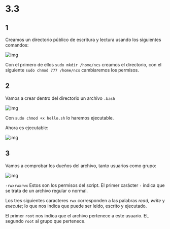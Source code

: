 # 3.3
## 1
Creamos un directorio público de escritura y lectura usando los siguientes comandos:

![img]()

Con el  primero de ellos `sudo mkdir /home/ncs` creamos el directorio, con el siguiente `sudo chmod 777 /home/ncs` cambiaremos los permisos.

## 2
Vamos a crear dentro del directorio un archivo `.bash`

![img]()

Con `sudo chmod +x hello.sh` lo haremos ejecutable.

Ahora es ejecutable:

![img]()

## 3
Vamos a comprobar los dueños del archivo, tanto usuarios como grupo:

![img]()

`-rwxrwxrwx` Estos son los permisos del script. El primer carácter `-` indica que se trata de un archivo regular o normal.

Los tres siguientes caracteres `rwx` corresponden a las palabras *read*, *write* y *execute*; lo que nos indica que puede ser leido, escrito y ejecutado.

El primer `root` nos indica que el archivo pertenece a este usuario. EL segundo `root` al grupo que pertenece.

